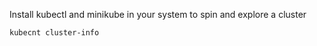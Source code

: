 Install kubectl and minikube in your system to spin and explore a cluster
 
 `kubecnt cluster-info` 


